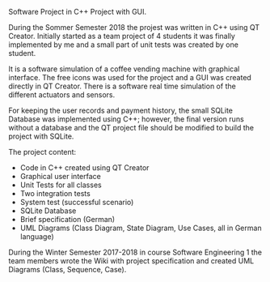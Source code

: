 Software Project in C++ Project with GUI.

During the Sommer Semester 2018 the projest was written in C++ using QT Creator. Initially started as a team project of 4 students it was finally implemented by me and a small part of unit tests was created by one student.

It is a software simulation of a coffee vending machine with graphical interface. The free icons was used for the project and a GUI was created directly in QT Creator. There is a software real time simulation of the different actuators and sensors.

For keeping the user records and payment history, the small SQLite Database was implemented using C++; however, the final version runs without a database and the QT project file should be modified to build the project with SQLite.   

The project content:
* Code in C++ created using QT Creator
* Graphical user interface
* Unit Tests for all classes
* Two integration tests
* System test (successful scenario)
* SQLite Database
* Brief specification (German)
* UML Diagrams (Class Diagram, State Diagram, Use Cases, all in German language)

During the Winter Semester 2017-2018 in course Software Engineering 1 the team members wrote the Wiki with project specification and created UML Diagrams (Class, Sequence, Case). 

